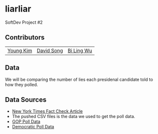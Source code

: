 # liarliar
SoftDev Project #2

Contributors
------------
<table>
  <td><a href="https://github.com/young-k">Young Kim</a></td>
  <td><a href="https://github.com/songdavid98">David Song</a></td>
  <td><a href="https://github.com/bilingwu">Bi Ling Wu</a></td>
</table>

Data
----
We will be comparing the number of lies each presidenal candidate told to how they polled.

Data Sources
------------
* <a href="http://www.nytimes.com/interactive/2016/us/elections/fact-check.html?_r=0">New York Times Fact Check Article</a>
* The pushed CSV files is the data we used to get the poll data.
* <a href="http://elections.huffingtonpost.com/pollster/2016-national-gop-primary">GOP Poll Data</a>
* <a href="http://elections.huffingtonpost.com/pollster/2016-national-democratic-primary">Democratic Poll Data</a>
